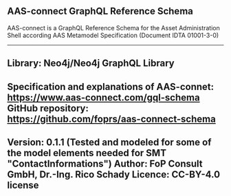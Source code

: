 ## AAS-connect GraphQL Reference Schema 

AAS-connect is a GraphQL Reference Schema for the Asset Administration Shell
according AAS Metamodel Specification (Document IDTA 01001-3-0)

---------------------------------------------------------------------------------------------------------------
Library: Neo4j/Neo4j GraphQL Library 
---------------------------------------------------------------------------------------------------------------
Specification and explanations of AAS-connet: https://www.aas-connect.com/gql-schema
GitHub repository: https://github.com/foprs/aas-connect-schema
---------------------------------------------------------------------------------------------------------------
Version: 0.1.1 (Tested and modeled for some of the model elements needed for SMT "ContactInformations")
Author: FoP Consult GmbH, Dr.-Ing. Rico Schady
Licence: CC-BY-4.0 license
---------------------------------------------------------------------------------------------------------------
